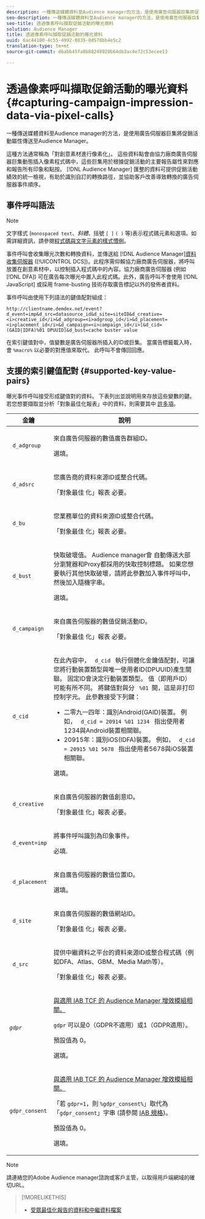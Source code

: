 ```yaml
---
description: 一種傳送媒體資料至Audience manager的方法，是使用廣告伺服器巨集將促銷活動屬性傳送至Audience Manager。
seo-description: 一種傳送媒體資料至Audience manager的方法，是使用廣告伺服器巨集將促銷活動屬性傳送至Audience Manager。
seo-title: 透過像素呼叫擷取促銷活動的曝光資料
solution: Audience Manager
title: 透過像素呼叫擷取促銷活動的曝光資料
uuid: 6ac44100-4c55-4992-8835-0d578bb4e5c2
translation-type: tm+mt
source-git-commit: d6abb45fa8b88248920b64db3ac4e72c53ecee13

---
```



# 透過像素呼叫擷取促銷活動的曝光資料{#capturing-campaign-impression-data-via-pixel-calls}

一種傳送媒體資料至Audience manager的方法，是使用廣告伺服器巨集將促銷活動屬性傳送至Audience Manager。

這種方法通常稱為「對創意素材進行像素化」。 這些資料點會由協力廠商廣告伺服器巨集動態插入像素程式碼中，這些巨集用於根據促銷活動的主要報告屬性來對應和報告所有印象和點按。 [!DNL Audience Manager] 匯整的資料可提供促銷活動績效的統一檢視，有助於識別自訂的轉換路徑，並協助客戶改善導致轉換的廣告伺服器事件順序。

## 事件呼叫語法

>[!NOTE]
>
>文字樣式 (`monospaced text`、*斜體*、括號 `[ ]` `( )` 等)表示程式碼元素和選項。如需詳細資訊，請參閱[程式碼與文字元素的樣式慣例](../../reference/code-style-elements.md)。

事件呼叫會收集曝光次數和轉換資料，並傳送給 [!DNL Audience Manager][資料收集伺服器](/help/using/reference/system-components/components-data-collection.md) ([!UICONTROL DCS])。此程序需仰賴協力廠商廣告伺服器，將呼叫放置在創意素材中，以控制插入程式碼中的內容。協力廠商廣告伺服器 (例如 [!DNL DFA]) 可在廣告每次曝光中置入此程式碼。此外，廣告呼叫不會使用 [!DNL JavaScript] 或採用 frame-busting 技術存取廣告標記以外的發佈者資料。

事件呼叫由使用下列語法的鍵值配對組成：

```
http://clientname.demdex.net/event?d_event=imp&d_src=datasource_id&d_site=siteID&d_creative=<i>creative_id</i>&d_adgroup=<i>adgroup_id</i>&d_placement=<i>placement_id</i>&d_campaign=<i>campaign_id</i>[&d_cid=(GAID|IDFA)%01 DPUUID]&d_bust=cache buster value
```

在索引鍵值對中，值變數是廣告伺服器所插入的ID或巨集。 當廣告標籤載入時，會 `%macro%` 以必要的對應值來取代。 此呼叫不會傳回回應。

## 支援的索引鍵值配對 {#supported-key-value-pairs}

曝光事件呼叫接受形成鍵值對的資料。 下表列出並說明用來存放這些變數的鍵。 若您想要擷取並分析「對象最佳化報表」中的資料，則需要其中 [許多項](../../reporting/audience-optimization-reports/audience-optimization-reports.md)。

<table id="table_F068C4D49F7D4775924D3CA712BF15BA"> 
 <thead> 
  <tr> 
   <th colname="col1" class="entry"> 金鑰 </th> 
   <th colname="col2" class="entry"> 說明 </th> 
  </tr> 
 </thead>
 <tbody> 
  <tr> 
   <td colname="col1"> <code> d_adgroup </code> </td> 
   <td colname="col2"> <p>來自廣告伺服器的數值廣告群組ID。 </p> <p>選填。 </p> </td> 
  </tr> 
  <tr> 
   <td colname="col1"> <code> d_adsrc </code> </td> 
   <td colname="col2"> <p>您廣告商的資料來源ID或整合代碼。 </p> <p>「對象最佳 <span class="wintitle"> 化」報表 </span> 必要。 </p> </td> 
  </tr> 
  <tr> 
   <td colname="col1"> <code> d_bu </code> </td> 
   <td colname="col2"> <p>您業務單位的資料來源ID或整合代碼。 </p> <p>「對象最佳 <span class="wintitle"> 化」報表 </span> 必要。 </p> </td> 
  </tr> 
  <tr> 
   <td colname="col1"> <p> <code> d_bust </code> </p> </td> 
   <td colname="col2"> <p>快取破壞值。 <span class="keyword"> Audience manager會 </span> 自動傳送大部分瀏覽器和Proxy都採用的快取控制標題。 如果您想要執行其他快取破壞，請將此參數加入事件呼叫中，然後加入隨機字串。 </p> <p> 選填。 </p> </td> 
  </tr> 
  <tr> 
   <td colname="col1"> <code> d_campaign </code> </td> 
   <td colname="col2"> <p>來自廣告伺服器的數值促銷活動ID。 </p> <p>「對象最佳 <span class="wintitle"> 化」報表 </span> 必要。 </p> </td> 
  </tr> 
  <tr> 
   <td colname="col1"> <code> d_cid </code> </td> 
   <td colname="col2"> <p>在此內容中， <code> d_cid </code> 執行個體化金鑰值配對，可讓您將行動裝置類型與唯一使用者ID(DPUUID)產生關聯。 固定ID會決定行動裝置類型。 值（即用戶ID）可能有所不同。 將鍵值對與分 <code> %01 </code>開，這是非打印控制字元。 此參數接受下列鍵： </p> 
    <ul id="ul_4D5D696D10B34615867AF3B64A938878"> 
     <li id="li_A4BD4B0C8C9443BF99075CDFACC013F6">二零九一四年：識別Android(GAID)裝置。 例如， <code> d_cid = 20914 %01 1234 </code> 指出使用者1234與Android裝置相關聯。 </li> 
     <li id="li_F83D7B3EC4D24D0187BFE639E2812B36">20915年：識別iOS(IDFA)裝置。 例如， <code> d_cid = 20915 %01 5678 </code> 指出使用者5678與iOS裝置相關聯。 </li> 
    </ul> <p>選填。 </p> </td> 
  </tr> 
  <tr> 
   <td colname="col1"> <code> d_creative </code> </td> 
   <td colname="col2"> <p>來自廣告伺服器的數值創意ID。 </p> <p>「對象最佳 <span class="wintitle"> 化」報表 </span> 必要。 </p> </td> 
  </tr> 
  <tr> 
   <td colname="col1"> <code> d_event=imp </code> </td> 
   <td colname="col2"> <p>將事件呼叫識別為印象事件。 </p> <p>必填. </p> </td> 
  </tr> 
  <tr> 
   <td colname="col1"> <code> d_placement </code> </td> 
   <td colname="col2"> <p>來自廣告伺服器的數值位置ID。 </p> <p> 選填。 </p> </td> 
  </tr> 
  <tr> 
   <td colname="col1"> <code> d_site </code> </td> 
   <td colname="col2"> <p>來自廣告伺服器的數值網站ID。 </p> <p>「對象最佳 <span class="wintitle"> 化」報表 </span> 必要。 </p> </td> 
  </tr> 
  <tr> 
   <td colname="col1"> <code> d_src </code> </td> 
   <td colname="col2"> <p>提供中繼資料之平台的資料來源ID或整合程式碼（例如DFA、Atlas、GBM、Media Math等）。 </p> <p>「對象最佳 <span class="wintitle"> 化」報表 </span> 必要。 </p> </td> 
  </tr> 
   <tr> 
   <td colname="col1"> <code><i>gdpr</i></code>  </td> 
   <td colname="col2"> <p><a href="../../overview/aam-gdpr/aam-iab-plugin.md">與適用 IAB TCF 的 Audience Manager 增效模組相關。</a></p> <p><code>gdpr</code> 可以是0（GDPR不適用）或1（GDPR適用）。</p> <p>預設值為 0。</p><p>選填。</p> </td> 
  </tr>
   <tr> 
   <td colname="col1"> <code>gdpr_consent</code> </td> 
   <td colname="col2"> <p><a href="../../overview/aam-gdpr/aam-iab-plugin.md">與適用 IAB TCF 的 Audience Manager 增效模組相關。</a></p><p> 「若 <code>gdpr=1</code>，則 <code>%gdpr_consent%</code>」取代為「<code>gdpr_consent</code>」字串 (請參閱 <a href="https://github.com/InteractiveAdvertisingBureau/GDPR-Transparency-and-Consent-Framework/blob/master/URL-based%20Consent%20Passing_%20Framework%20Guidance.md#specifications" format="http" scope="external">IAB 規格</a>)。</p> <p>預設值為 0。</p><p>選填。</p> </td> 
  </tr> 
 </tbody> 
</table>

>[!NOTE]
>
>請連絡您的Adobe Audience manager諮詢或客戶主管，以取得用戶端網域的確切URL。

>[!MORELIKETHIS]
>
>* [受眾最佳化報告的資料和中繼資料檔案](../../reporting/audience-optimization-reports/metadata-files-intro/metadata-files-intro.md)


